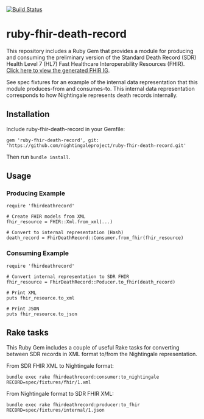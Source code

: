 [![Build Status](https://travis-ci.org/nightingaleproject/ruby-fhir-death-record.svg?branch=master)](https://travis-ci.org/nightingaleproject/ruby-fhir-death-record)

# ruby-fhir-death-record

This repository includes a Ruby Gem that provides a module for producing and consuming the preliminary version of the Standard Death Record (SDR) Health Level 7 (HL7) Fast Healthcare Interoperability Resources (FHIR). [Click here to view the generated FHIR IG](https://nightingaleproject.github.io/fhir-death-record).

See spec fixtures for an example of the internal data representation that this module produces-from and consumes-to. This internal data representation corresponds to how Nightingale represents death records internally.

## Installation

Include ruby-fhir-death-record in your Gemfile:
```
gem 'ruby-fhir-death-record', git: 'https://github.com/nightingaleproject/ruby-fhir-death-record.git'
```

Then run `bundle install`.

## Usage

### Producing Example

```
require 'fhirdeathrecord'

# Create FHIR models from XML
fhir_resource = FHIR::Xml.from_xml(...)

# Convert to internal representation (Hash)
death_record = FhirDeathRecord::Consumer.from_fhir(fhir_resource)
```

### Consuming Example

```
require 'fhirdeathrecord'

# Convert internal representation to SDR FHIR
fhir_resource = FhirDeathRecord::Poducer.to_fhir(death_record)

# Print XML
puts fhir_resource.to_xml

# Print JSON
puts fhir_resource.to_json
```

## Rake tasks

This Ruby Gem includes a couple of useful Rake tasks for converting between SDR records in XML format to/from the Nightingale representation.

From SDR FHIR XML to Nightingale format:
```
bundle exec rake fhirdeathrecord:consumer:to_nightingale RECORD=spec/fixtures/fhir/1.xml
```

From Nightingale format to SDR FHIR XML:
```
bundle exec rake fhirdeathrecord:producer:to_fhir RECORD=spec/fixtures/internal/1.json
```
